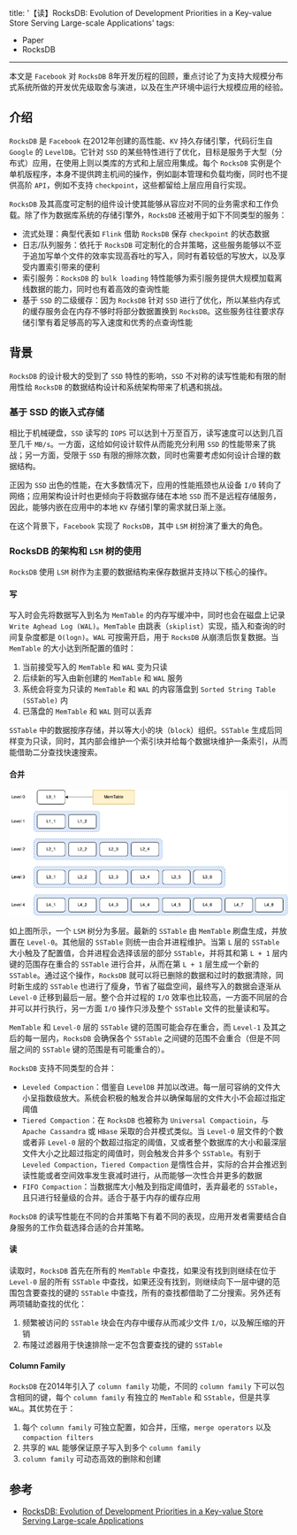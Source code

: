 title: '【读】RocksDB: Evolution of Development Priorities in a Key-value Store Serving Large-scale Applications'
tags:
- Paper
- RocksDB
---

本文是 `Facebook` 对 `RocksDB` 8年开发历程的回顾，重点讨论了为支持大规模分布式系统所做的开发优先级取舍与演进，以及在生产环境中运行大规模应用的经验。

## 介绍
`RocksDB` 是 `Facebook` 在2012年创建的高性能、`KV` 持久存储引擎，代码衍生自 `Google` 的 `LevelDB`。它针对 `SSD` 的某些特性进行了优化，目标是服务于大型（分布式）应用，在使用上则以类库的方式和上层应用集成。每个 `RocksDB` 实例是个单机版程序，本身不提供跨主机间的操作，例如副本管理和负载均衡，同时也不提供高阶 `API`，例如不支持 `checkpoint`，这些都留给上层应用自行实现。

`RocksDB` 及其高度可定制的组件设计使其能够从容应对不同的业务需求和工作负载。除了作为数据库系统的存储引擎外，`RocksDB` 还被用于如下不同类型的服务：
* 流式处理：典型代表如 `Flink` 借助 `RocksDB` 保存 `checkpoint` 的状态数据
* 日志/队列服务：依托于 `RocksDB` 可定制化的合并策略，这些服务能够以不亚于追加写单个文件的效率实现高吞吐的写入，同时有着较低的写放大，以及享受内置索引带来的便利
* 索引服务：`RocksDB` 的 `bulk loading` 特性能够为索引服务提供大规模加载离线数据的能力，同时也有着高效的查询性能
* 基于 `SSD` 的二级缓存：因为 `RocksDB` 针对 `SSD` 进行了优化，所以某些内存式的缓存服务会在内存不够时将部分数据置换到 `RocksDB`。这些服务往往要求存储引擎有着足够高的写入速度和优秀的点查询性能

## 背景
`RocksDB` 的设计极大的受到了 `SSD` 特性的影响，`SSD` 不对称的读写性能和有限的耐用性给 `RocksDB` 的数据结构设计和系统架构带来了机遇和挑战。

### 基于 SSD 的嵌入式存储
相比于机械硬盘，`SSD` 读写的 `IOPS` 可以达到十万至百万，读写速度可以达到几百至几千 `MB/s`。一方面，这给如何设计软件从而能充分利用 `SSD` 的性能带来了挑战；另一方面，受限于 `SSD` 有限的擦除次数，同时也需要考虑如何设计合理的数据结构。

正因为 `SSD` 出色的性能，在大多数情况下，应用的性能瓶颈也从设备 `I/O` 转向了网络；应用架构设计时也更倾向于将数据存储在本地 `SSD` 而不是远程存储服务，因此，能够内嵌在应用中的本地 `KV` 存储引擎的需求就日渐上涨。

在这个背景下，`Facebook` 实现了 `RocksDB`，其中 `LSM` 树扮演了重大的角色。

### RocksDB 的架构和 `LSM` 树的使用
`RocksDB` 使用 `LSM` 树作为主要的数据结构来保存数据并支持以下核心的操作。

#### 写
写入时会先将数据写入到名为 `MemTable` 的内存写缓冲中，同时也会在磁盘上记录 `Write Aghead Log (WAL)`。`MemTable` 由跳表（`skiplist`）实现，插入和查询的时间复杂度都是 `O(logn)`。`WAL` 可按需开启，用于 `RocksDB` 从崩溃后恢复数据。当 `MemTable` 的大小达到所配置的值时：
1. 当前接受写入的 `MemTable` 和 `WAL` 变为只读
2. 后续新的写入由新创建的 `MemTable` 和 `WAL` 服务
3. 系统会将变为只读的 `MemTable` 和 `WAL` 的内容落盘到 `Sorted String Table (SSTable)` 内
4. 已落盘的 `MemTable` 和 `WAL` 则可以丢弃

`SSTable` 中的数据按序存储，并以等大小的块（`block`）组织。`SSTable` 生成后同样变为只读，同时，其内部会维护一个索引块并给每个数据块维护一条索引，从而能借助二分查找快速搜索。

#### 合并
![alt](/images/rocksdb-1.png)

如上图所示，一个 `LSM` 树分为多层。最新的 `SSTable` 由 `MemTable` 刷盘生成，并放置在 `Level-0`。其他层的 `SSTable` 则统一由合并进程维护。当第 `L` 层的 `SSTable` 大小触及了配置值，合并进程会选择该层的部分 `SSTable`，并将其和第 `L + 1` 层内键的范围存在重合的 `SSTable` 进行合并，从而在第 `L + 1` 层生成一个新的 `SSTable`。通过这个操作，`RocksDB` 就可以将已删除的数据和过时的数据清除，同时新生成的 `SSTable` 也进行了瘦身，节省了磁盘空间，最终写入的数据会逐渐从 `Level-0` 迁移到最后一层。整个合并过程的 `I/O` 效率也比较高，一方面不同层的合并可以并行执行，另一方面 `I/O` 操作只涉及整个 `SSTable` 文件的批量读和写。

`MemTable` 和 `Level-0` 层的 `SSTable` 键的范围可能会存在重合，而 `Level-1` 及其之后的每一层内，`RocksDB` 会确保各个 `SSTable` 之间键的范围不会重合（但是不同层之间的 `SSTable` 键的范围是有可能重合的）。

`RocksDB` 支持不同类型的合并：

* `Leveled Compaction`：借鉴自 `LevelDB` 并加以改进。每一层可容纳的文件大小呈指数级放大。系统会积极的触发合并以确保每层的文件大小不会超过指定阈值
* `Tiered Compaction`：在 `RocksDB` 也被称为 `Universal Compactioin`，与 `Apache Cassandra` 或 `HBase` 采取的合并模式类似。当 `Level-0` 层文件的个数或者非 `Level-0` 层的个数超过指定的阈值，又或者整个数据库的大小和最深层文件大小之比超过指定的阈值时，则会触发合并多个 `SSTable`。有别于 `Leveled Compaction`，`Tiered Compaction` 是惰性合并，实际的合并会推迟到读性能或者空间效率发生衰减时进行，从而能够一次性合并更多的数据
* `FIFO Compaction`：当数据库大小触及到指定阈值时，丢弃最老的 `SSTable`，且只进行轻量级的合并。适合于基于内存的缓存应用

`RocksDB` 的读写性能在不同的合并策略下有着不同的表现，应用开发者需要结合自身服务的工作负载选择合适的合并策略。

#### 读
读取时，`RocksDB` 首先在所有的 `MemTable` 中查找，如果没有找到则继续在位于 `Level-0` 层的所有 `SSTable` 中查找，如果还没有找到，则继续向下一层中键的范围包含要查找的键的 `SSTable` 中查找，所有的查找都借助了二分搜索。另外还有两项辅助查找的优化：
1. 频繁被访问的 `SSTable` 块会在内存中缓存从而减少文件 `I/O`，以及解压缩的开销
2. 布隆过滤器用于快速排除一定不包含要查找的键的 `SSTable`

#### Column Family
`RocksDB` 在2014年引入了 `column family` 功能，不同的 `column family` 下可以包含相同的键，每个 `column family` 有独立的 `MemTable` 和 `SStable`，但是共享 `WAL`。其优势在于：

1. 每个 `column family` 可独立配置，如合并，压缩，`merge operators` 以及 `compaction filters`
2. 共享的 `WAL` 能够保证原子写入到多个 `column family`
3. `column family` 可动态高效的删除和创建

## 参考
* [RocksDB: Evolution of Development Priorities in a Key-value Store Serving Large-scale Applications](https://research.facebook.com/publications/rocksdb-evolution-of-development-priorities-in-a-key-value-store-serving-large-scale-applications/)

